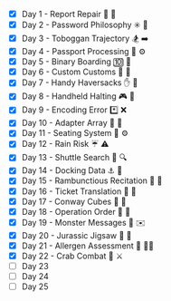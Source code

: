 - [x] Day 1 - Report Repair :memo:&nbsp;:wrench:
- [x] Day 2 - Password Philosophy :eight_spoked_asterisk:&nbsp;:thinking:
- [x] Day 3 - Toboggan Trajectory :snowboarder:&nbsp;:arrow_right:
- [x] Day 4 - Passport Processing :passport_control:&nbsp;:gear:
- [x] Day 5 - Binary Boarding :keycap_ten:&nbsp;:ticket:
- [x] Day 6 - Custom Customs :customs:&nbsp;:customs:
- [x] Day 7 - Handy Haversacks :hand:&nbsp;:baggage_claim:
- [x] Day 8 - Handheld Halting :video_game:&nbsp;:stop_sign:
- [x] Day 9 - Encoding Error :asterisk:&nbsp;:x:
- [x] Day 10 - Adapter Array :battery:&nbsp;:battery:
- [x] Day 11 - Seating System :seat:&nbsp;:gear:
- [x] Day 12 - Rain Risk :umbrella:&nbsp;:warning:
- [x] Day 13 - Shuttle Search :bus:&nbsp;:mag:
- [x] Day 14 - Docking Data :anchor:&nbsp;:electric_plug:
- [x] Day 15 - Rambunctious Recitation :loudspeaker:&nbsp;:thinking:
- [x] Day 16 - Ticket Translation :ticket:&nbsp;:speech_balloon:
- [x] Day 17 - Conway Cubes :black_square_button:&nbsp;:white_square_button:
- [x] Day 18 - Operation Order :1234:&nbsp;:arrows_counterclockwise:
- [x] Day 19 - Monster Messages :dragon_face:&nbsp;:envelope:
- [x] Day 20 - Jurassic Jigsaw :t-rex:&nbsp;:jigsaw:
- [x] Day 21 - Allergen Assessment :microbe:&nbsp;:man_health_worker:
- [x] Day 22 - Crab Combat :crab:&nbsp;:crossed_swords:
- [ ] Day 23
- [ ] Day 24
- [ ] Day 25